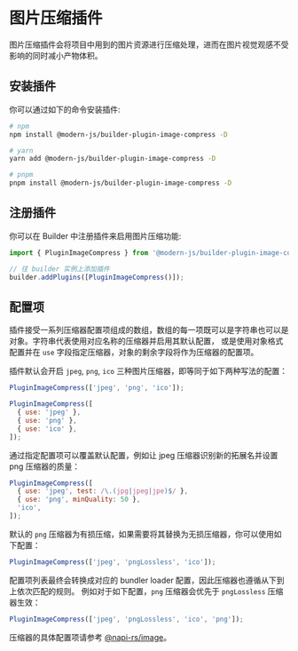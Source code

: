 # 图片压缩插件

图片压缩插件会将项目中用到的图片资源进行压缩处理，进而在图片视觉观感不受影响的同时减小产物体积。

## 安装插件

你可以通过如下的命令安装插件:

```bash
# npm
npm install @modern-js/builder-plugin-image-compress -D

# yarn
yarn add @modern-js/builder-plugin-image-compress -D

# pnpm
pnpm install @modern-js/builder-plugin-image-compress -D
```

## 注册插件

你可以在 Builder 中注册插件来启用图片压缩功能:

```js
import { PluginImageCompress } from '@modern-js/builder-plugin-image-compress';

// 往 builder 实例上添加插件
builder.addPlugins([PluginImageCompress()]);
```

## 配置项

插件接受一系列压缩器配置项组成的数组，数组的每一项既可以是字符串也可以是对象。字符串代表使用对应名称的压缩器并启用其默认配置，
或是使用对象格式配置并在 `use` 字段指定压缩器，对象的剩余字段将作为压缩器的配置项。

插件默认会开启 `jpeg`, `png`, `ico` 三种图片压缩器，即等同于如下两种写法的配置：

```js
PluginImageCompress(['jpeg', 'png', 'ico']);
```

```js
PluginImageCompress([
  { use: 'jpeg' },
  { use: 'png' },
  { use: 'ico' },
]);
```

通过指定配置项可以覆盖默认配置，例如让 jpeg 压缩器识别新的拓展名并设置 png 压缩器的质量：

```js
PluginImageCompress([
  { use: 'jpeg', test: /\.(jpg|jpeg|jpe)$/ },
  { use: 'png', minQuality: 50 },
  'ico',
]);
```

默认的 `png` 压缩器为有损压缩，如果需要将其替换为无损压缩器，你可以使用如下配置：

```js
PluginImageCompress(['jpeg', 'pngLossless', 'ico']);
```

配置项列表最终会转换成对应的 bundler loader 配置，因此压缩器也遵循从下到上依次匹配的规则。
例如对于如下配置，`png` 压缩器会优先于 `pngLossless` 压缩器生效：

```js
PluginImageCompress(['jpeg', 'pngLossless', 'ico', 'png']);
```

压缩器的具体配置项请参考 [@napi-rs/image](https://image.napi.rs/docs)。
